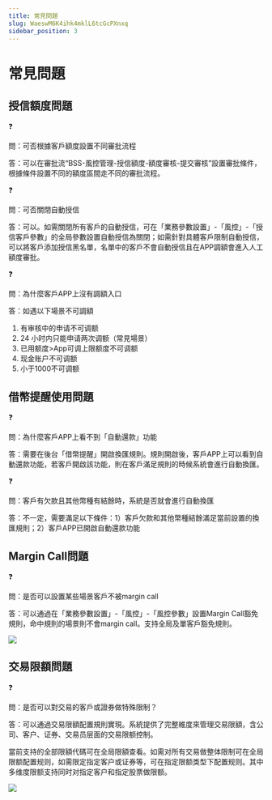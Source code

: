 ```yaml
---
title: 常見問題
slug: WaeswM6K4ihk4mklL6tcGcPXnxq
sidebar_position: 3
---
```



# 常見問題

## 授信額度問題

<div class="callout callout-bg-2 callout-border-2">
<div class='callout-emoji'>❓</div>
<p>問：可否根據客戶額度設置不同審批流程</p>
</div>

答：可以在審批流“BSS-風控管理-授信額度-額度審核-提交審核”設置審批條件，根據條件設置不同的額度區間走不同的審批流程。

<div class="callout callout-bg-2 callout-border-2">
<div class='callout-emoji'>❓</div>
<p>問：可否關閉自動授信</p>
</div>

答：可以。如需關閉所有客戶的自動授信，可在「業務參數設置」-「風控」-「授信客戶參數」的全局參數設置自動授信為關閉；如需針對具體客戶限制自動授信，可以將客戶添加授信黑名單，名單中的客戶不會自動授信且在APP調額會進入人工額度審批。

<div class="callout callout-bg-2 callout-border-2">
<div class='callout-emoji'>❓</div>
<p>問：為什麼客戶APP上沒有調額入口</p>
</div>

答：如遇以下場景不可調額

1. 有审核中的申请不可调额
2. 24 小时内只能申请两次调额（常見場景）
3. 已用额度&gt;App可调上限额度不可调额
4. 现金账户不可调额
5. 小于1000不可调额

## 借幣提醒使用問題

<div class="callout callout-bg-2 callout-border-2">
<div class='callout-emoji'>❓</div>
<p>問：為什麼客戶APP上看不到「自動還款」功能</p>
</div>

答：需要在後台「借幣提醒」開啟換匯規則。規則開啟後，客戶APP上可以看到自動還款功能，若客戶開啟該功能，則在客戶滿足規則的時候系統會進行自動換匯。

<div class="callout callout-bg-2 callout-border-2">
<div class='callout-emoji'>❓</div>
<p>問：客戶有欠款且其他幣種有結餘時，系統是否就會進行自動換匯</p>
</div>

答：不一定，需要滿足以下條件：1）客戶欠款和其他幣種結餘滿足當前設置的換匯規則；2）客戶APP已開啟自動還款功能

## Margin Call問題

<div class="callout callout-bg-2 callout-border-2">
<div class='callout-emoji'>❓</div>
<p>問：是否可以設置某些場景客戶不被margin call</p>
</div>

答：可以通過在「業務參數設置」-「風控」-「風控參數」設置Margin Call豁免規則，命中規則的場景則不會margin call。支持全局及單客戶豁免規則。

<img src="/assets/SI78bT8smor9fnx46phc8kginVd.png" src-width="3250" src-height="672" align="center"/>

## 交易限額問題

<div class="callout callout-bg-2 callout-border-2">
<div class='callout-emoji'>❓</div>
<p>問：是否可以對交易的客戶或證券做特殊限制？</p>
</div>

答：可以通過交易限額配置規則實現。系統提供了完整維度來管理交易限額，含公司、客户、证券、交易员层面的交易限额控制。

當前支持的全部限額代碼可在全局限額查看。如需对所有交易做整体限制可在全局限额配置规则，如需限定指定客户或证券等，可在指定限额类型下配置规则。其中多维度限额支持同时对指定客户和指定股票做限额。

<img src="/assets/UUYsbZeBcom6rrxO8F0clss2nah.png" src-width="3292" src-height="846" align="center"/>

